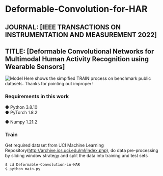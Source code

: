 # Deformable-Convolution-for-HAR
## JOURNAL: [IEEE TRANSACTIONS ON INSTRUMENTATION AND MEASUREMENT 2022] 
## TITLE: [Deformable Convolutional Networks for Multimodal Human Activity Recognition using Wearable Sensors]
![Model](https://github.com/wenbohuang1002/-IEEE-JBHI-2021-Channel-Selectivity-CNN-for-HAR/blob/main/Images/Model.png)
Here shows the simplfied TRAIN process on benchmark public datasets.
Thanks for pointing out improper!
### Requirements in this work
● Python 3.8.10  
● PyTorch 1.8.2

● Numpy 1.21.2
### Train
Get required dataset from UCI Machine Learning Repository(http://archive.ics.uci.edu/ml/index.php), do data pre-processing by sliding window strategy and split the data into training and test sets
```
$ cd Deformable-Convolution-in-HAR
$ python main.py
```
